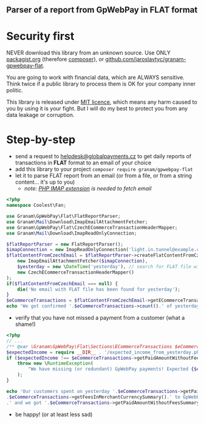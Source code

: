 ## Parser of a report from GpWebPay in FLAT format

# Security first
NEVER download this library from an unknown source. Use ONLY [packagist.org](https://packagist.org) (therefore [composer](https://composer.org)), or [github.com/jaroslavtyc/granam-gpwebpay-flat](github.com/jaroslavtyc/granam-gpwebpay-flat).

You are going to work with financial data, which are ALWAYS sensitive. Think twice if a public library to process them is OK for your company inner politic.

This library is released under [MIT licence](./LICENCE), which means any harm caused to you by using it is your fight. But I will do my best to protect you from any data leakage or corruption.

# Step-by-step

- send a request to [helpdesk@globalpayments.cz](helpdesk@globalpayments.cz) to get daily reports of transactions in **FLAT** format to an email of your choice
- add this library to your project ```composer require granam/gpwebpay-flat```
- let it to parse FLAT report from an email (or from a file, or from a string content... it's up to you)
  - *note: [PHP IMAP extension](http://php.net/manual/en/imap.setup.php) is needed to fetch email*
```php
<?php
namespace Coolest\Fan;

use Granam\GpWebPay\Flat\FlatReportParser;
use Granam\Mail\Download\ImapEmailAttachmentFetcher;
use Granam\GpWebPay\Flat\CzechECommerceTransactionHeaderMapper;
use Granam\Mail\Download\ImapReadOnlyConnection;

$flatReportParser = new FlatReportParser();
$imapConnection = new ImapReadOnlyConnection('light.in.tunnel@example.com', 'Раѕѕword123', 'imap.example.com' );
$flatContentFromCzechEmail = $flatReportParser->createFlatContentFromCzechEmailAttachment(
    new ImapEmailAttachmentFetcher($imapConnection),
    $yesterday = new \DateTime('yesterday'), // search for FLAT file with yesterday report, but sent today
    new CzechECommerceTransactionHeaderMapper()
);
if($flatContentFromCzechEmail === null) {
    die('No email with FLAT file has been found for yesterday');
}
$eCommerceTransactions = $flatContentFromCzechEmail->getECommerceTransactions($yesterday /* have to filter them because more days can be covered by a single report */);
echo 'We got confirmed '.$eCommerceTransactions->count().' of yesterday purchases via GpWebPay gateway!';

```
- verify that you have not missed a payment from a customer (what a shame!)
```php
<?php
// ...
/** @var \Granam\GpWebPay\Flat\Sections\ECommerceTransactions $eCommerceTransactions */
$expectedIncome = require __DIR__ . '/expected_income_from_yesterday.php';
if ($expectedIncome !== $eCommerceTransactions->getPaidAmountWithoutFeesSummary()) {
    throw new \RuntimeException(
        "We have missing (or redundant) GpWebPay payments! Expected {$expectedIncome}, got ". $eCommerceTransactions->getPaidAmountWithoutFeesSummary()
    );
}

echo 'Our customers spent on yesterday '.$eCommerceTransactions->getPaidAmountWithoutFeesSummary().'.-, we paid '
.$eCommerceTransactions->getFeesInMerchantCurrencySummary().' to GpWebPay as fee'
.' and we got '.$eCommerceTransactions->getPaidAmountWithoutFeesSummary();
```
- be happy! (or at least less sad)
